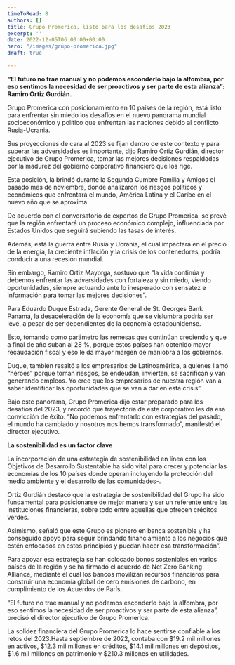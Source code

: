 ```yaml
---
timeToRead: 8
authors: []
title: Grupo Promerica, listo para los desafíos 2023
excerpt: ''
date: 2022-12-05T06:00:00+00:00
hero: "/images/grupo-promerica.jpg"
draft: true

---
```

**“El futuro no trae manual y no podemos esconderlo bajo la alfombra, por eso sentimos la necesidad de ser proactivos y ser parte de esta alianza”: Ramiro Ortiz Gurdián.**

Grupo Promerica con posicionamiento en 10 países de la región, está listo para enfrentar sin miedo los desafíos en el nuevo panorama mundial socioeconómico y político que enfrentan las naciones debido al conflicto Rusia-Ucrania.

Sus proyecciones de cara al 2023 se fijan dentro de este contexto y para superar las adversidades es importante, dijo Ramiro Ortiz Gurdián, director ejecutivo de Grupo Promerica, tomar las mejores decisiones respaldadas por la madurez del gobierno corporativo financiero que los rige.

Esta posición, la brindó durante la Segunda Cumbre Familia y Amigos el pasado mes de noviembre, donde analizaron los riesgos políticos y económicos que enfrentará el mundo, América Latina y el Caribe en el nuevo año que se aproxima.

De acuerdo con el conversatorio de expertos de Grupo Promerica, se prevé que la región enfrentará un proceso económico complejo, influenciada por Estados Unidos que seguirá subiendo las tasas de interés.

Además, está la guerra entre Rusia y Ucrania, el cual impactará en el precio de la energía, la creciente inflación y la crisis de los contenedores, podría conducir a una recesión mundial.

Sin embargo, Ramiro Ortiz Mayorga, sostuvo que “la vida continúa y debemos enfrentar las adversidades con fortaleza y sin miedo, viendo oportunidades, siempre actuando ante lo inesperado con sensatez e información para tomar las mejores decisiones”.

Para Eduardo Duque Estrada, Gerente General de St. Georges Bank Panamá, la desaceleración de la economía que se vislumbra podría ser leve, a pesar de ser dependientes de la economía estadounidense.

Esto, tomando como parámetro las remesas que continúan creciendo y que a final de año suban al 28 %, porque estos países han obtenido mayor recaudación fiscal y eso le da mayor margen de maniobra a los gobiernos.

Duque, también resaltó a los empresarios de Latinoamérica, a quienes llamó “héroes” porque toman riesgos, se endeudan, invierten, se sacrifican y van generando empleos. Yo creo que los empresarios de nuestra región van a saber identificar las oportunidades que se van a dar en esta crisis”.

Bajo este panorama, Grupo Promerica dijo estar preparado para los desafíos del 2023, y recordó que trayectoria de este corporativo les da esa convicción de éxito. “No podemos enfrentarlo con estrategias del pasado, el mundo ha cambiado y nosotros nos hemos transformado”, manifestó el director ejecutivo.

**La sostenibilidad es un factor clave**

La incorporación de una estrategia de sostenibilidad en línea con los Objetivos de Desarrollo Sustentable ha sido vital para crecer y potenciar las economías de los 10 países donde operan incluyendo la protección del medio ambiente y el desarrollo de las comunidades-.

Ortiz Gurdián destacó que la estrategia de sostenibilidad del Grupo ha sido fundamental para posicionarse de mejor manera y ser un referente entre las instituciones financieras, sobre todo entre aquellas que ofrecen créditos verdes.

Asimismo, señaló que este Grupo es pionero en banca sostenible y ha conseguido apoyo para seguir brindando financiamiento a los negocios que estén enfocados en estos principios y puedan hacer esa transformación”.

Para apoyar esa estrategia se han colocado bonos sostenibles en varios países de la región y se ha firmado el acuerdo de Net Zero Banking Alliance, mediante el cual los bancos movilizan recursos financieros para construir una economía global de cero emisiones de carbono, en cumplimiento de los Acuerdos de París.

“El futuro no trae manual y no podemos esconderlo bajo la alfombra, por eso sentimos la necesidad de ser proactivos y ser parte de esta alianza”, precisó el director ejecutivo de Grupo Promerica.

La solidez financiera del Grupo Promerica lo hace sentirse confiable a los retos del 2023.Hasta septiembre de 2022, contaba con $19.2 mil millones en activos, $12.3 mil millones en créditos, $14.1 mil millones en depósitos, $1.6 mil millones en patrimonio y $210.3 millones en utilidades.